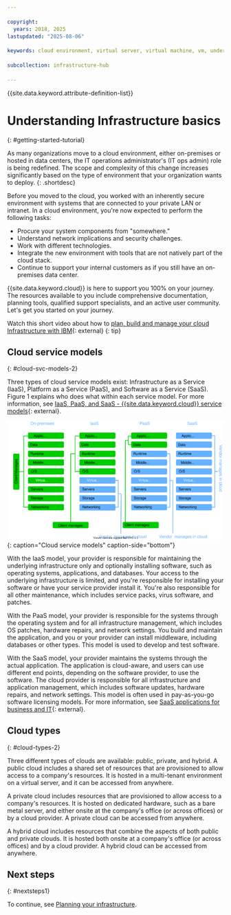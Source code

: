 ```yaml
---

copyright:
  years: 2018, 2025
lastupdated: "2025-08-06"

keywords: cloud environment, virtual server, virtual machine, vm, understanding infrastructure, IaaS model, IT ops admin, on-premises, data center

subcollection: infrastructure-hub

---
```


{{site.data.keyword.attribute-definition-list}}

# Understanding Infrastructure basics
{: #getting-started-tutorial}

As many organizations move to a cloud environment, either on-premises or hosted in data centers, the IT operations administrator's (IT ops admin) role is being redefined. The scope and complexity of this change increases significantly based on the type of environment that your organization wants to deploy.
{: .shortdesc}

Before you moved to the cloud, you worked with an inherently secure environment with systems that are connected to your private LAN or intranet. In a cloud environment, you're now expected to perform the following tasks:

* Procure your system components from "somewhere."
* Understand network implications and security challenges.
* Work with different technologies.
* Integrate the new environment with tools that are not natively part of the cloud stack.
* Continue to support your internal customers as if you still have an on-premises data center.

{{site.data.keyword.cloud}} is here to support you 100% on your journey. The resources available to you include comprehensive documentation, planning tools, qualified support specialists, and an active user community. Let's get you started on your journey.

Watch this short video about how to [plan, build and manage your cloud Infrastructure with IBM](https://youtu.be/Kmt_odiCWvU?si=Gp9Myia87JDOv8xe){: external}
{: tip}



## Cloud service models
{: #cloud-svc-models-2}

Three types of cloud service models exist: Infrastructure as a Service (IaaS), Platform as a Service (PaaS), and Software as a Service (SaaS). Figure 1 explains who does what within each service model. For more information, see [IaaS, PaaS, and SaaS - {{site.data.keyword.cloud}} service models](https://www.ibm.com/think/topics/iaas-paas-saas){: external}.

![Cloud service models.](images/cloud-svc-models.svg "Diagram showing the cloud service models"){: caption="Cloud service models" caption-side="bottom"}

With the IaaS model, your provider is responsible for maintaining the underlying infrastructure only and optionally installing software, such as operating systems, applications, and databases. Your access to the underlying infrastructure is limited, and you're responsible for installing your software or have your service provider install it. You're also responsible for all other maintenance, which includes service packs, virus software, and patches.

With the PaaS model, your provider is responsible for the systems through the operating system and for all infrastructure management, which includes OS patches, hardware repairs, and network settings. You build and maintain the application, and you or your provider can install middleware, including databases or other types. This model is used to develop and test software.

With the SaaS model, your provider maintains the systems through the actual application. The application is cloud-aware, and users can use different end points, depending on the software provider, to use the software. The cloud provider is responsible for all infrastructure and application management, which includes software updates, hardware repairs, and network settings. This model is often used in pay-as-you-go software licensing models. For more information, see [SaaS applications for business and IT](https://www.ibm.com/think/topics/iaas-paas-saas){: external}.

## Cloud types
{: #cloud-types-2}

Three different types of clouds are available: public, private, and hybrid. A public cloud includes a shared set of resources that are provisioned to allow access to a company's resources. It is hosted in a multi-tenant environment on a virtual server, and it can be accessed from anywhere.

A private cloud includes resources that are provisioned to allow access to a company's resources. It is hosted on dedicated hardware, such as a bare metal server, and either onsite at the company's office (or across offices) or by a cloud provider. A private cloud can be accessed from anywhere.

A hybrid cloud includes resources that combine the aspects of both public and private clouds. It is hosted both onsite at a company's office (or across offices) and by a cloud provider. A hybrid cloud can be accessed from anywhere.

## Next steps
{: #nextsteps1}

To continue, see [Planning your infrastructure](/docs/infrastructure-hub?topic=infrastructure-hub-planning-2).
